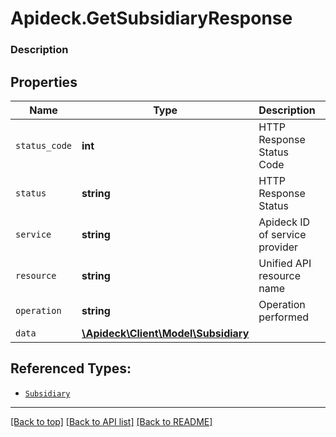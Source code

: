 # Apideck.GetSubsidiaryResponse

### Description

## Properties
Name | Type | Description | Notes
------------ | ------------- | ------------- | -------------
`status_code` | **int** | HTTP Response Status Code | 
`status` | **string** | HTTP Response Status | 
`service` | **string** | Apideck ID of service provider | 
`resource` | **string** | Unified API resource name | 
`operation` | **string** | Operation performed | 
`data` | [**\Apideck\Client\Model\Subsidiary**](Subsidiary.md) |  | 





## Referenced Types:





* [`Subsidiary`](Subsidiary.md)

---

[[Back to top]](#) [[Back to API list]](../../../../README.md#documentation-for-api-endpoints) [[Back to README]](../../../../README.md)


